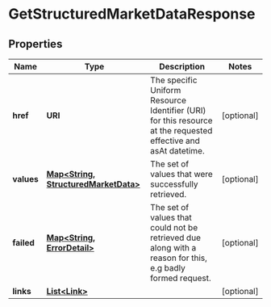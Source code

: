 

# GetStructuredMarketDataResponse


## Properties

Name | Type | Description | Notes
------------ | ------------- | ------------- | -------------
**href** | **URI** | The specific Uniform Resource Identifier (URI) for this resource at the requested effective and asAt datetime. |  [optional]
**values** | [**Map&lt;String, StructuredMarketData&gt;**](StructuredMarketData.md) | The set of values that were successfully retrieved. |  [optional]
**failed** | [**Map&lt;String, ErrorDetail&gt;**](ErrorDetail.md) | The set of values that could not be retrieved due along with a reason for this, e.g badly formed request. |  [optional]
**links** | [**List&lt;Link&gt;**](Link.md) |  |  [optional]



